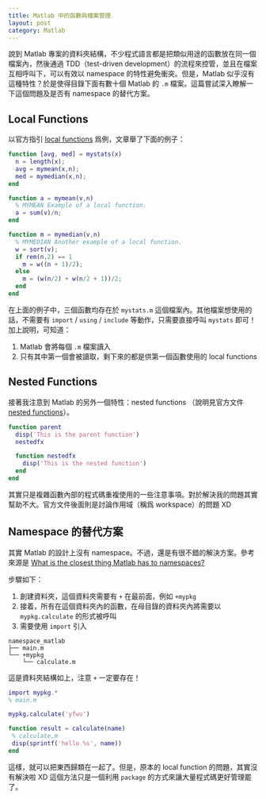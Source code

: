 ```yaml
---
title: Matlab 中的函數與檔案管理
layout: post
category: Matlab
---
```


說到 Matlab 專案的資料夾結構，不少程式語言都是把類似用途的函數放在同一個檔案內，然後通過 TDD（test-driven development）的流程來控管，並且在檔案互相呼叫下，可以有效以 namespace 的特性避免衝突。但是，Matlab 似乎沒有這種特性？於是使得目錄下面有數十個 Matlab 的 `.m` 檔案。這篇嘗試深入瞭解一下這個問題及是否有 namespace 的替代方案。

## Local Functions

以官方指引 [local functions](http://www.mathworks.com/help/matlab/matlab_prog/local-functions.html) 爲例，文章舉了下面的例子：

```matlab
function [avg, med] = mystats(x)
  n = length(x);
  avg = mymean(x,n);
  med = mymedian(x,n);
end

function a = mymean(v,n)
  % MYMEAN Example of a local function.
  a = sum(v)/n;
end

function m = mymedian(v,n)
  % MYMEDIAN Another example of a local function.
  w = sort(v);
  if rem(n,2) == 1
    m = w((n + 1)/2);
  else
    m = (w(n/2) + w(n/2 + 1))/2;
  end
end
```

在上面的例子中，三個函數均存在於 `mystats.m` 這個檔案內。其他檔案想使用的話，不需要有 `import` / `using` / `include` 等動作，只需要直接呼叫 `mystats` 即可！加上說明，可知道：

1. Matlab 會將每個 `.m` 檔案讀入
2. 只有其中第一個會被讀取，剩下來的都是供第一個函數使用的 local functions

## Nested Functions

接著我注意到 Matlab 的另外一個特性：nested functions （說明見官方文件 [nested functions](http://www.mathworks.com/help/matlab/matlab_prog/nested-functions.html)）。

```matlab
function parent
  disp('This is the parent function')
  nestedfx

  function nestedfx
    disp('This is the nested function')
  end
end
```

其實只是複雜函數內部的程式碼重複使用的一些注意事項。對於解決我的問題其實幫助不大。官方文件後面則是討論作用域（稱爲 workspace）的問題 XD

## Namespace 的替代方案

其實 Matlab 的設計上沒有 namespace。不過，還是有很不錯的解決方案。參考來源是 [What is the closest thing Matlab has to namespaces?](http://stackoverflow.com/questions/2748302/what-is-the-closest-thing-matlab-has-to-namespaces)

步驟如下：

1. 創建資料夾，這個資料夾需要有 `+` 在最前面，例如 `+mypkg`
2. 接着，所有在這個資料夾內的函數，在母目錄的資料夾內將需要以 `mypkg.calculate` 的形式被呼叫
3. 需要使用 `import` 引入

```
namespace_matlab
├── main.m
└── +mypkg
    └── calculate.m
```

這是資料夾結構如上，注意 `+` 一定要存在！

```matlab
import mypkg.*
% main.m

mypkg.calculate('yfwu')
```

```matlab
function result = calculate(name)
 % calculate,m
 disp(sprintf('hello %s', name))
end
```

這樣，就可以把東西歸類在一起了。但是，原本的 local function 的問題，其實沒有解決啦 XD 這個方法只是一個利用 `package` 的方式來讓大量程式碼更好管理罷了。

